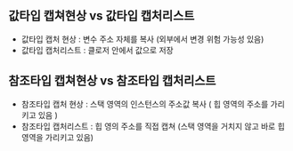 ## 값타입 캡쳐현상 vs 값타입 캡처리스트
- 값타입 캡처 현상 : 변수 주소 자체를 복사 (외부에서 변경 위험 가능성 있음)
- 값타입 캡처리스트 : 클로저 안에서 값으로 저장 

## 참조타입 캡쳐현상 vs 참조타입 캡처리스트
- 참조타입 캡처 현상 : 스택 영역의 인스턴스의 주소값 복사 ( 힙 영역의 주소를 가리키고 있음 )
- 참조타입 캡처리스트 : 힙 영의 주소를 직접 캡쳐 (스택 영역을 거치지 않고 바로 힙 영역을 가리키고 있음)
